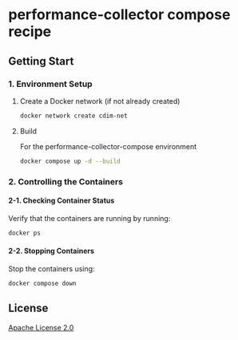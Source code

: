 # performance-collector compose recipe

## Getting Start

### 1. Environment Setup

1. Create a Docker network (if not already created)

    ``` sh
    docker network create cdim-net
    ```

1. Build

    For the performance-collector-compose environment

    ```sh
    docker compose up -d --build
    ```

### 2. Controlling the Containers

#### 2-1. Checking Container Status

Verify that the containers are running by running:

```sh
docker ps
```

#### 2-2. Stopping Containers

Stop the containers using:

```sh
docker compose down
```

## License

[Apache License 2.0](https://www.apache.org/licenses/LICENSE-2.0)
